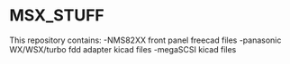 # MSX_STUFF
This repository contains:
-NMS82XX front panel freecad files
-panasonic WX/WSX/turbo fdd adapter kicad files
-megaSCSI kicad files
